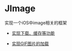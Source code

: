 # JImage
实现一个iOS中image相关的框架

- [实现下载、缓存等功能](https://juejin.im/post/5c9a0d2d518825573578d5d2)

- [实现GIF图片的加载](https://juejin.im/post/5c9b3e3d518825303c705dd2#heading-5)
